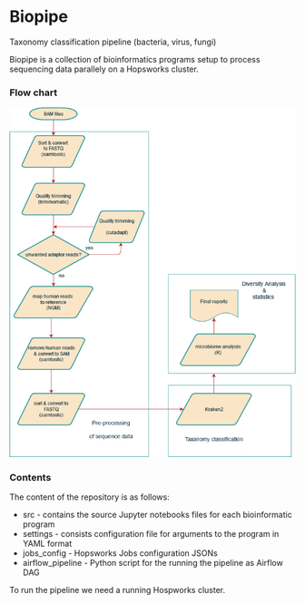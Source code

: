 # Biopipe
Taxonomy classification pipeline (bacteria, virus, fungi)

Biopipe is a collection of bioinformatics programs setup to process sequencing data parallely on a Hopsworks cluster. 

### Flow chart

![Biopipe](/biopipe_flow.png?raw=true "Biopipe logical flow chart")


### Contents
The content of the repository is as follows:

- src - contains the source Jupyter notebooks files for each bioinformatic program
- settings - consists configuration file for arguments to the program in YAML format
- jobs_config - Hopsworks Jobs configuration JSONs
- airflow_pipeline - Python script for the running the pipeline as Airflow DAG

To run the pipeline we need a running Hospworks cluster.
